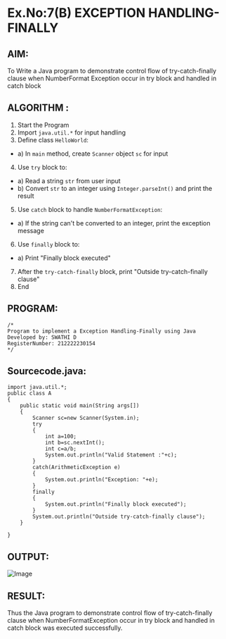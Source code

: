 # Ex.No:7(B) EXCEPTION HANDLING-FINALLY
## AIM:
To Write a Java program to demonstrate control flow of try-catch-finally clause when NumberFormat Exception occur in try block and handled in catch block


## ALGORITHM :
1.	Start the Program
2.	Import `java.util.*` for input handling
3.	Define class `HelloWorld`:
-	a) In `main` method, create `Scanner` object `sc` for input
4.	Use `try` block to:
-	a) Read a string `str` from user input
-	b) Convert `str` to an integer using `Integer.parseInt()` and print the result
5.	Use `catch` block to handle `NumberFormatException`:
-	a) If the string can't be converted to an integer, print the exception message
6.	Use `finally` block to:
-	a) Print "Finally block executed"
7.	After the `try-catch-finally` block, print "Outside try-catch-finally clause"
8.	End



## PROGRAM:
 ```
/*
Program to implement a Exception Handling-Finally using Java
Developed by: SWATHI D
RegisterNumber: 212222230154
*/
```

## Sourcecode.java:
```
import java.util.*;
public class A
{
    public static void main(String args[])
    {
        Scanner sc=new Scanner(System.in);
        try
        {
            int a=100;
            int b=sc.nextInt();
            int c=a/b;
            System.out.println("Valid Statement :"+c);
        }
        catch(ArithmeticException e)
        {
            System.out.println("Exception: "+e);
        }
        finally
        {
            System.out.println("Finally block executed");
        }
        System.out.println("Outside try-catch-finally clause");
    }
    
}
```





## OUTPUT:

![Image](https://github.com/user-attachments/assets/edd49798-40ff-4e35-b2e4-e0af5be8da75)
## RESULT:
Thus the Java program to demonstrate control flow of try-catch-finally clause when NumberFormatException occur in try block and handled in catch block was executed successfully.


